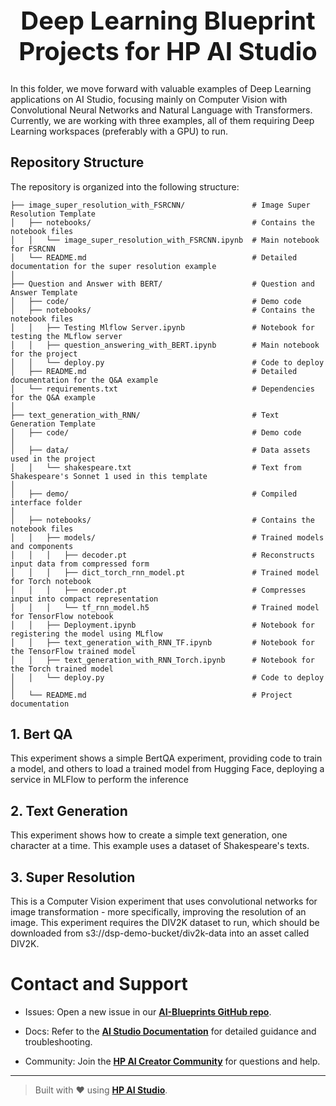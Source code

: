 <h1 style="text-align: center; font-size: 40px;"> Deep Learning Blueprint Projects for HP AI Studio </h1>

In this folder, we move forward with valuable examples of Deep Learning applications on AI Studio, focusing mainly on Computer Vision with Convolutional Neural Networks and Natural Language with Transformers. Currently, we are working with three examples, all of them requiring Deep Learning workspaces (preferably with a GPU) to run.

## Repository Structure

The repository is organized into the following structure:

```
├── image_super_resolution_with_FSRCNN/               # Image Super Resolution Template
│   ├── notebooks/                                    # Contains the notebook files
│   │   └── image_super_resolution_with_FSRCNN.ipynb  # Main notebook for FSRCNN
│   └── README.md                                     # Detailed documentation for the super resolution example
│
├── Question and Answer with BERT/                    # Question and Answer Template
│   ├── code/                                         # Demo code
│   ├── notebooks/                                    # Contains the notebook files
│   │   ├── Testing Mlflow Server.ipynb               # Notebook for testing the MLflow server
│   │   ├── question_answering_with_BERT.ipynb        # Main notebook for the project
│   │   └── deploy.py                                 # Code to deploy
│   ├── README.md                                     # Detailed documentation for the Q&A example
│   └── requirements.txt                              # Dependencies for the Q&A example
│
├── text_generation_with_RNN/                         # Text Generation Template
│   ├── code/                                         # Demo code
│
│   ├── data/                                         # Data assets used in the project
│   │   └── shakespeare.txt                           # Text from Shakespeare's Sonnet 1 used in this template
│
│   ├── demo/                                         # Compiled interface folder
│
│   ├── notebooks/                                    # Contains the notebook files
│   │   ├── models/                                   # Trained models and components
│   │   │   ├── decoder.pt                            # Reconstructs input data from compressed form
│   │   │   ├── dict_torch_rnn_model.pt               # Trained model for Torch notebook
│   │   │   ├── encoder.pt                            # Compresses input into compact representation
│   │   │   └── tf_rnn_model.h5                       # Trained model for TensorFlow notebook
│   │   ├── Deployment.ipynb                          # Notebook for registering the model using MLflow
│   │   ├── text_generation_with_RNN_TF.ipynb         # Notebook for the TensorFlow trained model
│   │   ├── text_generation_with_RNN_Torch.ipynb      # Notebook for the Torch trained model
│   │   └── deploy.py                                 # Code to deploy
│
│   └── README.md                                     # Project documentation
```
## 1. Bert QA
This experiment shows a simple BertQA experiment, providing code to train a model, and others to load a trained model from Hugging Face, deploying a service in MLFlow to perform the inference

## 2. Text Generation
This experiment shows how to create a simple text generation, one character at a time. This example uses a dataset of Shakespeare's texts.

## 3. Super Resolution
This is a Computer Vision experiment that uses convolutional networks for image transformation - more specifically, improving the resolution of an image. This experiment requires the DIV2K dataset to run, which should be downloaded from s3://dsp-demo-bucket/div2k-data into an asset called DIV2K.


# Contact and Support

- Issues: Open a new issue in our [**AI-Blueprints GitHub repo**](https://github.com/HPInc/AI-Blueprints).

- Docs: Refer to the **[AI Studio Documentation](https://zdocs.datascience.hp.com/docs/aistudio/overview)** for detailed guidance and troubleshooting. 

- Community: Join the [**HP AI Creator Community**](https://community.datascience.hp.com/) for questions and help.

---

> Built with ❤️ using [**HP AI Studio**](https://www.hp.com/us-en/workstations/ai-studio.html).